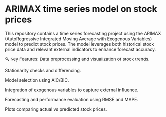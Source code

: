 # ARIMAX time series model on stock prices

This repository contains a time series forecasting project using the ARIMAX (AutoRegressive Integrated Moving Average with Exogenous Variables) model to predict stock prices. The model leverages both historical stock price data and relevant external indicators to enhance forecast accuracy.

🔍 Key Features:
Data preprocessing and visualization of stock trends.

Stationarity checks and differencing.

Model selection using AIC/BIC.

Integration of exogenous variables to capture external influence.

Forecasting and performance evaluation using RMSE and MAPE.

Plots comparing actual vs predicted stock prices.
